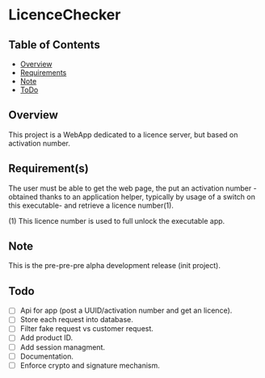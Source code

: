 LicenceChecker
==============

## Table of Contents

* [Overview](#overview)
* [Requirements](#usage)
* [Note](#note)
* [ToDo](#todo)


Overview
--------

This project is a WebApp dedicated to a licence server, but based on activation number.


Requirement(s)
--------------

The user must be able to get the web page, the put an activation number -obtained thanks to an application helper, typically by usage of a switch on this executable- and retrieve a licence number(1).

(1) This licence number is used to full unlock the executable app.


Note
----

This is the pre-pre-pre alpha development release (init project).



Todo
----

* [ ] Api for app (post a UUID/activation number and get an licence).
* [ ] Store each request into database.
* [ ] Filter fake request vs customer request.
* [ ] Add product ID.
* [ ] Add session managment.
* [ ] Documentation.
* [ ] Enforce crypto and signature mechanism.
